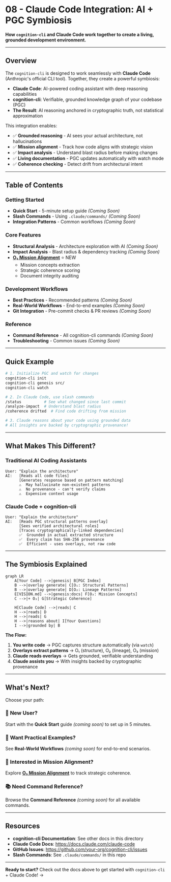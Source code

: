 # 08 - Claude Code Integration: AI + PGC Symbiosis

**How `cognition-cli` and Claude Code work together to create a living, grounded development environment.**

---

## Overview

The `cognition-cli` is designed to work seamlessly with **Claude Code** (Anthropic's official CLI tool). Together, they create a powerful symbiosis:

- **Claude Code**: AI-powered coding assistant with deep reasoning capabilities
- **cognition-cli**: Verifiable, grounded knowledge graph of your codebase (PGC)
- **The Result**: AI reasoning anchored in cryptographic truth, not statistical approximation

This integration enables:

- ✅ **Grounded reasoning** - AI sees your actual architecture, not hallucinations
- ✅ **Mission alignment** - Track how code aligns with strategic vision
- ✅ **Impact analysis** - Understand blast radius before making changes
- ✅ **Living documentation** - PGC updates automatically with watch mode
- ✅ **Coherence checking** - Detect drift from architectural intent

---

## Table of Contents

### Getting Started

- **Quick Start** - 5-minute setup guide _(Coming Soon)_
- **Slash Commands** - Using `.claude/commands/` _(Coming Soon)_
- **Integration Patterns** - Common workflows _(Coming Soon)_

### Core Features

- **Structural Analysis** - Architecture exploration with AI _(Coming Soon)_
- **Impact Analysis** - Blast radius & dependency tracking _(Coming Soon)_
- **[O₃ Mission Alignment](./claude-integration/o3-mission-alignment.md)** ⭐ NEW
  - Mission concepts extraction
  - Strategic coherence scoring
  - Document integrity auditing

### Development Workflows

- **Best Practices** - Recommended patterns _(Coming Soon)_
- **Real-World Workflows** - End-to-end examples _(Coming Soon)_
- **Git Integration** - Pre-commit checks & PR reviews _(Coming Soon)_

### Reference

- **Command Reference** - All cognition-cli commands _(Coming Soon)_
- **Troubleshooting** - Common issues _(Coming Soon)_

---

## Quick Example

```bash
# 1. Initialize PGC and watch for changes
cognition-cli init
cognition-cli genesis src/
cognition-cli watch

# 2. In Claude Code, use slash commands
/status          # See what changed since last commit
/analyze-impact  # Understand blast radius
/coherence drifted  # Find code drifting from mission

# 3. Claude reasons about your code using grounded data
# All insights are backed by cryptographic provenance!
```

---

## What Makes This Different?

### Traditional AI Coding Assistants

```text
User: "Explain the architecture"
AI:   [Reads all code files]
      [Generates response based on pattern matching]
      ⚠️  May hallucinate non-existent patterns
      ⚠️  No provenance - can't verify claims
      ⚠️  Expensive context usage
```

### Claude Code + cognition-cli

```text
User: "Explain the architecture"
AI:   [Reads PGC structural patterns overlay]
      [Sees verified architectural roles]
      [Traces cryptographically-linked dependencies]
      ✅  Grounded in actual extracted structure
      ✅  Every claim has SHA-256 provenance
      ✅  Efficient - uses overlays, not raw code
```

---

## The Symbiosis Explained

```mermaid
graph LR
    A[Your Code] -->|genesis| B[PGC Index]
    B -->|overlay generate| C[O₁: Structural Patterns]
    B -->|overlay generate| D[O₂: Lineage Patterns]
    E[VISION.md] -->|genesis:docs| F[O₃: Mission Concepts]
    C -->|+ O₃| G[Strategic Coherence]

    H[Claude Code] -->|reads| C
    H -->|reads| D
    H -->|reads| G
    H -->|reasons about| I[Your Questions]
    I -->|grounded by| B
```

**The Flow:**

1. **You write code** → PGC captures structure automatically (via `watch`)
2. **Overlays extract patterns** → O₁ (structure), O₂ (lineage), O₃ (mission)
3. **Claude reads overlays** → Gets grounded, verifiable understanding
4. **Claude assists you** → With insights backed by cryptographic provenance

---

## What's Next?

Choose your path:

### 🚀 **New User?**

Start with the **Quick Start** guide _(coming soon)_ to set up in 5 minutes.

### 🎯 **Want Practical Examples?**

See **Real-World Workflows** _(coming soon)_ for end-to-end scenarios.

### 🔬 **Interested in Mission Alignment?**

Explore **[O₃ Mission Alignment](./claude-integration/o3-mission-alignment.md)** to track strategic coherence.

### 📚 **Need Command Reference?**

Browse the **Command Reference** _(coming soon)_ for all available commands.

---

## Resources

- **cognition-cli Documentation**: See other docs in this directory
- **Claude Code Docs**: <https://docs.claude.com/claude-code>
- **GitHub Issues**: <https://github.com/your-org/cognition-cli/issues>
- **Slash Commands**: See `.claude/commands/` in this repo

---

**Ready to start?** Check out the docs above to get started with `cognition-cli` + Claude Code! →
